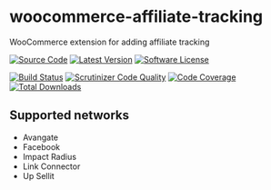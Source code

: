 # woocommerce-affiliate-tracking
WooCommerce extension for adding affiliate tracking

[![Source Code](http://img.shields.io/badge/source-strikewood/woocommerce--affiliate--tracking-blue.svg?style=flat-square)](https://github.com/strikewood/woocommerce-affiliate-tracking) [![Latest Version](https://img.shields.io/github/release/strikewood/woocommerce-affiliate-tracking.svg?style=flat-square)](https://github.com/strikewood/woocommerce-affiliate-tracking/releases) [![Software License](https://img.shields.io/github/license/strikewood/woocommerce-affiliate-tracking.svg?style=flat-square)](https://github.com/strikewood/woocommerce-affiliate-tracking/blob/master/LICENSE)

[![Build Status](https://img.shields.io/scrutinizer/build/g/strikewood/woocommerce-affiliate-tracking.svg?style=flat-square)](https://scrutinizer-ci.com/g/strikewood/woocommerce-affiliate-tracking/build-status/master) [![Scrutinizer Code Quality](https://img.shields.io/scrutinizer/g/strikewood/woocommerce-affiliate-tracking.svg?style=flat-square)](https://scrutinizer-ci.com/g/strikewood/woocommerce-affiliate-tracking/?branch=master) [![Code Coverage](https://img.shields.io/scrutinizer/coverage/g/strikewood/woocommerce-affiliate-tracking.svg?style=flat-square)](https://scrutinizer-ci.com/g/strikewood/woocommerce-affiliate-tracking/?branch=master) [![Total Downloads](https://img.shields.io/packagist/dt/strikewood/woocommerce-affiliate-tracking.svg?style=flat-square)](https://packagist.org/packages/strikewood/woocommerce-affiliate-tracking/)


## Supported networks

- Avangate
- Facebook
- Impact Radius
- Link Connector
- Up Sellit
